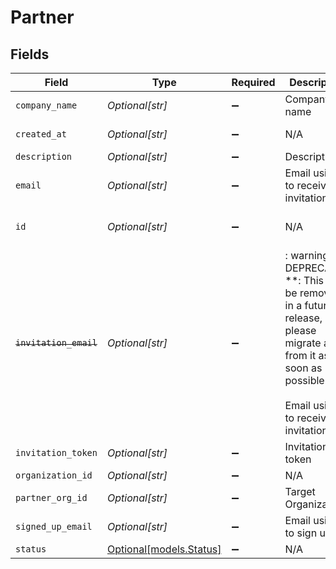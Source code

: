 # Partner


## Fields

| Field                                                                                                                                                      | Type                                                                                                                                                       | Required                                                                                                                                                   | Description                                                                                                                                                | Example                                                                                                                                                    |
| ---------------------------------------------------------------------------------------------------------------------------------------------------------- | ---------------------------------------------------------------------------------------------------------------------------------------------------------- | ---------------------------------------------------------------------------------------------------------------------------------------------------------- | ---------------------------------------------------------------------------------------------------------------------------------------------------------- | ---------------------------------------------------------------------------------------------------------------------------------------------------------- |
| `company_name`                                                                                                                                             | *Optional[str]*                                                                                                                                            | :heavy_minus_sign:                                                                                                                                         | Company name                                                                                                                                               | Company name                                                                                                                                               |
| `created_at`                                                                                                                                               | *Optional[str]*                                                                                                                                            | :heavy_minus_sign:                                                                                                                                         | N/A                                                                                                                                                        | 2022-02-08T04:44:32.246Z                                                                                                                                   |
| `description`                                                                                                                                              | *Optional[str]*                                                                                                                                            | :heavy_minus_sign:                                                                                                                                         | Description                                                                                                                                                | Description                                                                                                                                                |
| `email`                                                                                                                                                    | *Optional[str]*                                                                                                                                            | :heavy_minus_sign:                                                                                                                                         | Email using to receive invitation                                                                                                                          |                                                                                                                                                            |
| `id`                                                                                                                                                       | *Optional[str]*                                                                                                                                            | :heavy_minus_sign:                                                                                                                                         | N/A                                                                                                                                                        | e45a6dc2-3795-43a3-ae0f-6b6760f310fc                                                                                                                       |
| ~~`invitation_email`~~                                                                                                                                     | *Optional[str]*                                                                                                                                            | :heavy_minus_sign:                                                                                                                                         | : warning: ** DEPRECATED **: This will be removed in a future release, please migrate away from it as soon as possible.<br/><br/>Email using to receive invitation |                                                                                                                                                            |
| `invitation_token`                                                                                                                                         | *Optional[str]*                                                                                                                                            | :heavy_minus_sign:                                                                                                                                         | Invitation token                                                                                                                                           |                                                                                                                                                            |
| `organization_id`                                                                                                                                          | *Optional[str]*                                                                                                                                            | :heavy_minus_sign:                                                                                                                                         | N/A                                                                                                                                                        | 123                                                                                                                                                        |
| `partner_org_id`                                                                                                                                           | *Optional[str]*                                                                                                                                            | :heavy_minus_sign:                                                                                                                                         | Target Organization                                                                                                                                        | 123456                                                                                                                                                     |
| `signed_up_email`                                                                                                                                          | *Optional[str]*                                                                                                                                            | :heavy_minus_sign:                                                                                                                                         | Email using to sign up                                                                                                                                     |                                                                                                                                                            |
| `status`                                                                                                                                                   | [Optional[models.Status]](../models/status.md)                                                                                                             | :heavy_minus_sign:                                                                                                                                         | N/A                                                                                                                                                        |                                                                                                                                                            |